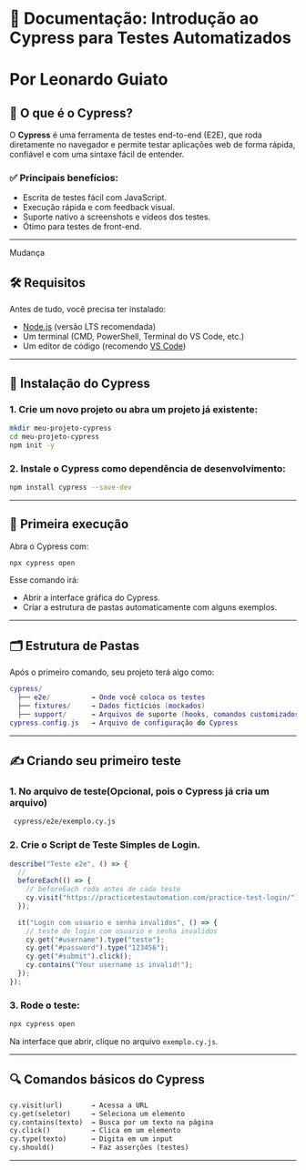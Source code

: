 # 📘 Documentação: Introdução ao Cypress para Testes Automatizados

# Por Leonardo Guiato

## 🧠 O que é o Cypress?

O **Cypress** é uma ferramenta de testes end-to-end (E2E), que roda diretamente no navegador e permite testar aplicações web de forma rápida, confiável e com uma sintaxe fácil de entender.

### ✅ Principais benefícios:

- Escrita de testes fácil com JavaScript.
- Execução rápida e com feedback visual.
- Suporte nativo a screenshots e vídeos dos testes.
- Ótimo para testes de front-end.

---

Mudança

## 🛠️ Requisitos

Antes de tudo, você precisa ter instalado:

- [Node.js](https://nodejs.org/) (versão LTS recomendada)
- Um terminal (CMD, PowerShell, Terminal do VS Code, etc.)
- Um editor de código (recomendo [VS Code](https://code.visualstudio.com/))

---

## 🚀 Instalação do Cypress

### 1. Crie um novo projeto ou abra um projeto já existente:

```bash
mkdir meu-projeto-cypress
cd meu-projeto-cypress
npm init -y
```

### 2. Instale o Cypress como dependência de desenvolvimento:

```bash
npm install cypress --save-dev
```

---

## 🧪 Primeira execução

Abra o Cypress com:

```bash
npx cypress open
```

Esse comando irá:

- Abrir a interface gráfica do Cypress.
- Criar a estrutura de pastas automaticamente com alguns exemplos.

---

## 🗂️ Estrutura de Pastas

Após o primeiro comando, seu projeto terá algo como:

```lua
cypress/
  ├── e2e/          → Onde você coloca os testes
  ├── fixtures/     → Dados fictícios (mockados)
  ├── support/      → Arquivos de suporte (hooks, comandos customizados)
cypress.config.js   → Arquivo de configuração do Cypress
```

---

## ✍️ Criando seu primeiro teste

### 1. No arquivo de teste(Opcional, pois o Cypress já cria um arquivo)

```bash
 cypress/e2e/exemplo.cy.js
```

### 2. Crie o Script de Teste Simples de Login.

```js
describe("Teste e2e", () => {
  //
  beforeEach(() => {
    // beforeEach roda antes de cada teste
    cy.visit("https://practicetestautomation.com/practice-test-login/"); // navega para a url
  });

  it("Login com usuario e senha invalidos", () => {
    // teste de login com usuario e senha invalidos
    cy.get("#username").type("teste");
    cy.get("#password").type("123456");
    cy.get("#submit").click();
    cy.contains("Your username is invalid!");
  });
});
```

### 3. Rode o teste:

```bash
npx cypress open
```

Na interface que abrir, clique no arquivo `exemplo.cy.js`.

---

## 🔍 Comandos básicos do Cypress

```txt
cy.visit(url)       → Acessa a URL
cy.get(seletor)     → Seleciona um elemento
cy.contains(texto)  → Busca por um texto na página
cy.click()          → Clica em um elemento
cy.type(texto)      → Digita em um input
cy.should()         → Faz asserções (testes)
```

---
